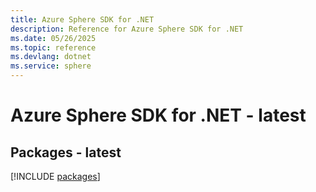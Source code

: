 ```yaml
---
title: Azure Sphere SDK for .NET
description: Reference for Azure Sphere SDK for .NET
ms.date: 05/26/2025
ms.topic: reference
ms.devlang: dotnet
ms.service: sphere
---
```

# Azure Sphere SDK for .NET - latest
## Packages - latest
[!INCLUDE [packages](sphere-index.md)]